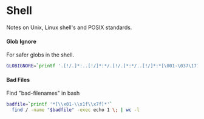 # Shell
Notes on Unix, Linux shell's and POSIX standards.



#### Glob Ignore
For safer globs in the shell.


```bash
GLOBIGNORE=`printf '.[!/.]*:..[!/]*:*/.[!/.]*:*/..[!/]*:*[\001-\037\177]*:-*'`
```



#### Bad Files
Find "bad-filenames" in bash

```bash
badfile=`printf '*[\\x01-\\x1f\\x7f]*'`
  find / -name "$badfile" -exec echo 1 \; | wc -l
```

